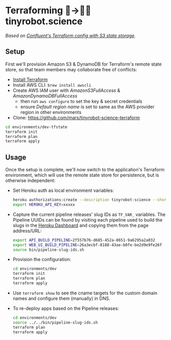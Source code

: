 # Terraforming 🌱→🤖🔬 tinyrobot.science

*Based on [Confluent's Terraform config with S3 state storage](https://github.com/confluentinc/terraform-state-s3).*

## Setup

First we'll provision Amazon S3 & DynamoDB for Terraform's remote state store, so that team members may collaborate free of conflicts:

* [Install Terraform](https://www.terraform.io/downloads.html)
* Install AWS CLI: `brew install awscli`
* Create AWS IAM user with *AmazonS3FullAccess* & *AmazonDynamoDBFullAccess*
    * then run `aws configure` to set the key & secret credentials
    * ensure *Default region name* is set to same as the AWS provider region in other environments
* Clone: https://github.com/mars/tinyrobot-science-terraform

```bash
cd environments/dev-tfstate
terraform init
terraform plan
terraform apply
```

## Usage

Once the setup is complete, we'll now switch to the application's Terraform environment, which will use the remote state store for persistence, but is otherwise independent:

* Set Heroku auth as local environment variables: 

  ```bash
  heroku authorizations:create --description tinyrobot-science --short
  export HEROKU_API_KEY=xxxxx
  ```
* Capture the current pipeline releases' slug IDs as `TF_VAR_` variables. The Pipeline UUIDs can be found by visiting each pipeline used to build the slugs in the [Heroku Dashboard](https://dashboard.heroku.com/) and copying them from the page address/URL:

  ```bash
  export API_BUILD_PIPELINE=2f557b76-d685-452a-8651-9a6295a2a032
  export WEB_UI_BUILD_PIPELINE=26a3ecbf-8188-43ae-b0fe-be2d9e9fe26f
  source bin/pipeline-slug-ids.sh
  ```
* Provision the configuration:

  ```bash
  cd environments/dev
  terraform init
  terraform plan
  terraform apply
  ```
* Use `terraform show` to see the cname targets for the custom domain names and configure them (manually) in DNS.
* To re-deploy apps based on the Pipeline releases:

  ```bash
  cd environments/dev
  source ../../bin/pipeline-slug-ids.sh
  terraform plan
  terraform apply
  ```
